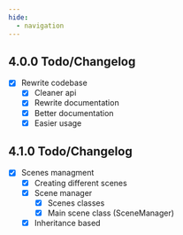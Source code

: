 ```yaml
---
hide:
  - navigation
---
```


## 4.0.0 Todo/Changelog

- [x] Rewrite codebase
  - [x] Cleaner api
  - [x] Rewrite documentation
  - [x] Better documentation
  - [x] Easier usage

## 4.1.0 Todo/Changelog

- [x] Scenes managment
  - [x] Creating different scenes
  - [x] Scene manager
    - [x] Scenes classes
    - [x] Main scene class (SceneManager)
  - [x] Inheritance based